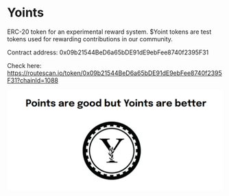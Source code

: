 # Yoints
ERC-20 token for an experimental reward system. $Yoint tokens are test tokens used for rewarding contributions in our community.


Contract address:
0x09b21544BeD6a65bDE91dE9ebFee8740f2395F31

Check here: https://routescan.io/token/0x09b21544BeD6a65bDE91dE9ebFee8740f2395F31?chainId=1088

![Yoints](https://github.com/brightnft/yoints/blob/main/yoints.png)
